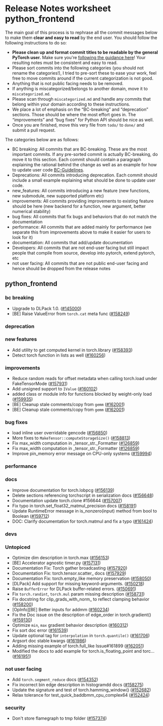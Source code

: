 
# Release Notes worksheet python_frontend

The main goal of this process is to rephrase all the commit messages below to make them **clear and easy to read** by the end user. You should follow the following instructions to do so:

* **Please clean up and format commit titles to be readable by the general PyTorch user.** Make sure you're [following the guidance here](https://docs.google.com/document/d/14OmgGBr1w6gl1VO47GGGdwrIaUNr92DFhQbY_NEk8mQ/edit)! Your resulting notes must be consistent and easy to read.
* Please sort commits into the following categories (you should not rename the categories!), I tried to pre-sort these to ease your work, feel free to move commits around if the current categorization is not good.
* Anything that is not public facing needs to be removed.
* If anything is miscategorized/belongs to another domain, move it to `miscategorized.md`.
* Please scan through `miscategorized.md` and handle any commits that belong within your domain according to these instructions.
* We place a lot of emphasis on the “BC-breaking” and “deprecation” sections. Those should be where the most effort goes in. The “improvements” and “bug fixes” for Python API should be nice as well.
* Once you are finished, move this very file from `todo/` to `done/` and submit a pull request.

The categories below are as follows:

* BC breaking: All commits that are BC-breaking. These are the most important commits. If any pre-sorted commit is actually BC-breaking, do move it to this section. Each commit should contain a paragraph explaining the rational behind the change as well as an example for how to update user code [BC-Guidelines](https://docs.google.com/document/d/14OmgGBr1w6gl1VO47GGGdwrIaUNr92DFhQbY_NEk8mQ/edit#heading=h.a9htwgvvec1m).
* Deprecations: All commits introducing deprecation. Each commit should include a small example explaining what should be done to update user code.
* new_features: All commits introducing a new feature (new functions, new submodule, new supported platform etc)
* improvements: All commits providing improvements to existing feature should be here (new backend for a function, new argument, better numerical stability)
* bug fixes: All commits that fix bugs and behaviors that do not match the documentation
* performance: All commits that are added mainly for performance (we separate this from improvements above to make it easier for users to look for it)
* documentation: All commits that add/update documentation
* Developers: All commits that are not end-user facing but still impact people that compile from source, develop into pytorch, extend pytorch, etc
* not user facing: All commits that are not public end-user facing and hence should be dropped from the release notes

## python_frontend
### bc breaking
- Upgrade to DLPack 1.0. ([#145000](https://github.com/pytorch/pytorch/pull/145000))
- [BE] Raise ValueError from `torch.cat` meta func ([#158249](https://github.com/pytorch/pytorch/pull/158249))
### deprecation
### new features
- Add utility to get computed kernel in torch.library ([#158393](https://github.com/pytorch/pytorch/pull/158393))
- Detect torch function in lists as well ([#160256](https://github.com/pytorch/pytorch/pull/160256))
### improvements
- Reduce random reads for offset metadata when calling torch.load under FakeTensorMode ([#157931](https://github.com/pytorch/pytorch/pull/157931))
- Add unsigned support to `IValue` ([#160102](https://github.com/pytorch/pytorch/pull/160102))
- added class or module info for functions blocked by weight-only load ([#159935](https://github.com/pytorch/pytorch/pull/159935))
- [BE] Cleanup stale comments/copy from `gemm`  ([#162001](https://github.com/pytorch/pytorch/pull/162001))
- [BE] Cleanup stale comments/copy from `gemm`  ([#162001](https://github.com/pytorch/pytorch/pull/162001))
### bug fixes
- load inline user overridable gencode ([#156850](https://github.com/pytorch/pytorch/pull/156850))
- More fixes to `MakeTensor::computeStorageSize()` ([#158813](https://github.com/pytorch/pytorch/pull/158813))
- Fix max_width computation in _tensor_str._Formatter ([#126859](https://github.com/pytorch/pytorch/pull/126859))
- Fix max_width computation in _tensor_str._Formatter ([#126859](https://github.com/pytorch/pytorch/pull/126859))
- Improve pin_memory error message on CPU-only systems ([#159994](https://github.com/pytorch/pytorch/pull/159994))
### performance
### docs
- Improve documentation for torch.lobpcg ([#156139](https://github.com/pytorch/pytorch/pull/156139))
- Delete sections referencing torchscript in serialization docs ([#156648](https://github.com/pytorch/pytorch/pull/156648))
- Documentation update torch.clone #156644 ([#157007](https://github.com/pytorch/pytorch/pull/157007))
- Fix typo in torch.set_float32_matmul_precision docs ([#158191](https://github.com/pytorch/pytorch/pull/158191))
- Update RuntimeError message in is_nonzero(input) method from bool to Boolean ([#159712](https://github.com/pytorch/pytorch/pull/159712))
- DOC: Clarify documentation for torch.matmul and fix a typo ([#161424](https://github.com/pytorch/pytorch/pull/161424))
### devs
### Untopiced
- Optimize dim description in torch.max ([#156153](https://github.com/pytorch/pytorch/pull/156153))
- [BE] Accelerator agnostic timer.py ([#157131](https://github.com/pytorch/pytorch/pull/157131))
- Documentation Fix: Torch gather broadcasting  ([#157920](https://github.com/pytorch/pytorch/pull/157920))
- Documentation Fix: torch.tensor.scatter_ docs ([#157929](https://github.com/pytorch/pytorch/pull/157929))
- Documentation Fix: torch.empty_like memory preservation ([#158050](https://github.com/pytorch/pytorch/pull/158050))
- [DLPack] Add support for missing keyword-arguments. ([#150218](https://github.com/pytorch/pytorch/pull/150218))
- Raise `BufferError` for DLPack buffer-related errors. ([#150691](https://github.com/pytorch/pytorch/pull/150691))
- Fix `torch.randint`, `torch.mul` param missing description ([#158731](https://github.com/pytorch/pytorch/pull/158731))
- Fix docstring for clip_grads_with_norm_ to reflect clamping behavior ([#158200](https://github.com/pytorch/pytorch/pull/158200))
- [OpInfo][BE] Better inputs for addmm ([#160234](https://github.com/pytorch/pytorch/pull/160234))
- Fix the Doc issue on the description of edge_order in torch.gradient() ([#159130](https://github.com/pytorch/pytorch/pull/159130))
- Optimize `min`, `max` gradient behavior description ([#160312](https://github.com/pytorch/pytorch/pull/160312))
- Fix sort doc error ([#161539](https://github.com/pytorch/pytorch/pull/161539))
- Update optional tag for `interpolation` in `torch.quantile()` ([#161706](https://github.com/pytorch/pytorch/pull/161706))
- Argsort doc stable kwargs ([#161986](https://github.com/pytorch/pytorch/pull/161986))
- Adding missing example of torch.full_like Issue#161899 ([#162051](https://github.com/pytorch/pytorch/pull/162051))
- Modified the docs to add example for torch.is_floating_point and torc… ([#161951](https://github.com/pytorch/pytorch/pull/161951))
### not user facing
- Add `torch.segment_reduce` docs ([#154352](https://github.com/pytorch/pytorch/pull/154352))
- Fix incorrect bin edge description in histogramdd docs ([#158275](https://github.com/pytorch/pytorch/pull/158275))
- Update the signature and test of torch.hamming_window() ([#152682](https://github.com/pytorch/pytorch/pull/152682))
- Relax tolerance for test_quick_baddbmm_cpu_complex64 ([#152424](https://github.com/pytorch/pytorch/pull/152424))
### security
- Don't store flamegraph to tmp folder ([#157374](https://github.com/pytorch/pytorch/pull/157374))
